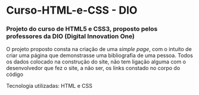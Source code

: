 # Curso-HTML-e-CSS - DIO
### Projeto do curso de HTML5 e CSS3, proposto pelos professores da DIO (Digital Innovation One)

O projeto proposto consta na criação de uma _simple page_, com o intuito de criar uma página que demonstrasse uma bibliografia de uma pessoa. Todos os dados colocado na construção do site, não tem ligação alguma com o desenvolvedor que fez o site, a não ser, os links constado no corpo do código

Tecnologia utilizadas: HTML e CSS

